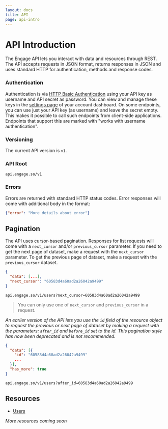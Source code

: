 ```yaml
---
layout: docs
title: API
page: api-intro
---
```


# API Introduction

The Engage API lets you interact with data and resources through REST. The API accepts requests in JSON format, returns responses in JSON and uses standard HTTP for authentication, methods and response codes.

### Authentication

Authentication is via [HTTP Basic Authentication](https://en.wikipedia.org/wiki/Basic_access_authentication) using your API key as username and API secret as password. You can view and manage these keys in the [settings page](https://app.engage.so/settings/account) of your account dashboard. On some endpoints, you can use just your API key (as username) and leave the secret empty. This makes it possible to call such endpoints from client-side applications. Endpoints that support this are marked with "works with username authentication".

### Versioning

The current API version is `v1`.

### API Root

`api.engage.so/v1`

### Errors

Errors are returned with standard HTTP status codes. Error responses will come with additional body in the format:

```json
{"error": "More details about error"}
```

## Pagination

The API uses cursor-based pagination. Responses for list requests will come with a `next_cursor` and/or `previous_cursor` parameter. If you need to get the next page of dataset, make a request with the `next_cursor` parameter. To get the previous page of dataset, make a request with the `previous_cursor` dataset.

```json
{
  "data": [...],
  "next_cursor": "60583d4a60ad2a26042a9499"
}
```
```text
api.engage.so/v1/users?next_cursor=60583d4a60ad2a26042a9499
```

> You can only use one of `next_cursor` and `previous_cursor` in a request.

*An earlier version of the API lets you use the `id` field of the resource object to request the previous or next page of dataset by making a request with the parameters: `after_id` and `before_id` set to the id. This pagination style has now been deprecated and is not recommended.*

```json
{
  "data": [{
    "id": "60583d4a60ad2a26042a9499"
    ...
  }],
  "has_more": true
}
```
```text
api.engage.so/v1/users?after_id=60583d4a60ad2a26042a9499
```



## Resources

- [Users](/docs/api/users)

*More resources coming soon*
